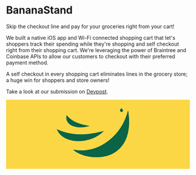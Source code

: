 # BananaStand

Skip the checkout line and pay for your groceries right from your cart!

We built a native iOS app and Wi-Fi connected shopping cart that let's shoppers track their spending while they're shopping and self checkout right from their shopping cart. We're leveraging the power of Braintree and Coinbase APIs to allow our customers to checkout with their preferred payment method.

A self checkout in every shopping cart eliminates lines in the grocery store; a huge win for shoppers and store owners!

Take a look at our submission on [Devpost](http://devpost.com/software/bananastand).

![Banana Stand](https://github.com/austinmckee/BananaCart2/blob/master/splash/bananastandbanner.png?raw=true)
